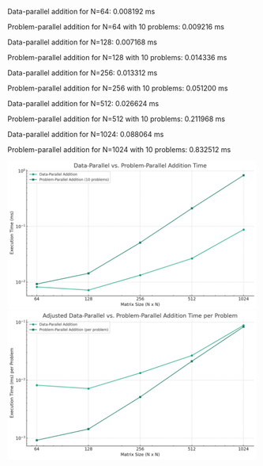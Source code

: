 Data-parallel addition for N=64: 0.008192 ms

Problem-parallel addition for N=64 with 10 problems: 0.009216 ms



Data-parallel addition for N=128: 0.007168 ms

Problem-parallel addition for N=128 with 10 problems: 0.014336 ms



Data-parallel addition for N=256: 0.013312 ms

Problem-parallel addition for N=256 with 10 problems: 0.051200 ms



Data-parallel addition for N=512: 0.026624 ms

Problem-parallel addition for N=512 with 10 problems: 0.211968 ms



Data-parallel addition for N=1024: 0.088064 ms

Problem-parallel addition for N=1024 with 10 problems: 0.832512 ms

![add_origin](add_origin.png)
![add_normalized](add_normalized.png)
